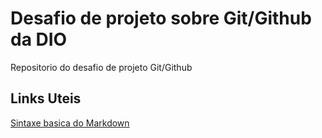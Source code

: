 # Desafio de projeto sobre Git/Github da DIO
Repositorio do desafio de projeto Git/Github

## Links Uteis
[Sintaxe basica do Markdown](https://www.markdownguide.org/basic-syntax/)
